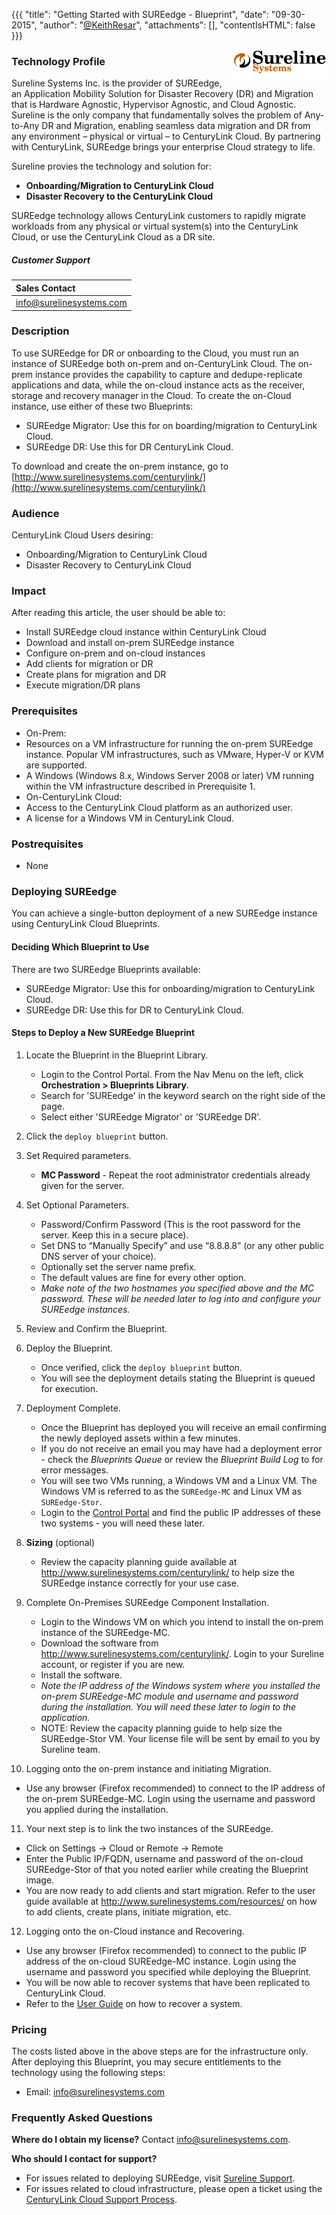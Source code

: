 {{{
  "title": "Getting Started with SUREedge - Blueprint",
  "date": "09-30-2015",
  "author": "<a href='https://twitter.com/KeithResar'>@KeithResar</a>",
  "attachments": [],
  "contentIsHTML": false
}}}

<img src="../../images/sureedge/sureline_logo.png" style="border:0;float:right;max-width: 150px;">

### Technology Profile
Sureline Systems Inc. is the provider of SUREedge, an Application Mobility Solution for Disaster Recovery (DR) and Migration that is Hardware Agnostic, Hypervisor Agnostic, and Cloud Agnostic. Sureline is the only company that fundamentally solves the problem of Any-to-Any DR and Migration, enabling seamless data migration and DR from any environment – physical or virtual – to CenturyLink Cloud. By partnering with CenturyLink, SUREedge brings your enterprise Cloud strategy to life.

Sureline provies the technology and solution for:

* **Onboarding/Migration to CenturyLink Cloud**
* **Disaster Recovery to the CenturyLink Cloud**

SUREedge technology allows CenturyLink customers to rapidly migrate workloads from any physical or virtual system(s) into the CenturyLink Cloud, or use the CenturyLink Cloud as a DR site.

##### Customer Support
|Sales Contact |
|:-	|
|info@surelinesystems.com |

### Description
To use SUREedge for DR or onboarding to the Cloud, you must run an instance of SUREedge both on-prem and on-CenturyLink Cloud. The on-prem instance provides the capability to capture and dedupe-replicate applications and data, while the on-cloud instance acts as the receiver, storage and recovery manager in the Cloud.
To create the on-Cloud instance, use either of these two Blueprints:
* SUREedge Migrator:  Use this for on boarding/migration to CenturyLink Cloud.
* SUREedge DR:  Use this for DR CenturyLink Cloud.

To download and create the on-prem instance, go to [http://www.surelinesystems.com/centurylink/](http://www.surelinesystems.com/centurylink/)

### Audience
CenturyLink Cloud Users desiring:
* Onboarding/Migration to CenturyLink Cloud
* Disaster Recovery to CenturyLink Cloud

### Impact
After reading this article, the user should be able to:
* Install SUREedge cloud instance within CenturyLink Cloud
* Download and install on-prem SUREedge instance
* Configure on-prem and on-cloud instances
* Add clients for migration or DR
* Create plans for migration and DR
* Execute migration/DR plans

### Prerequisites
* On-Prem:
 * Resources on a VM infrastructure for running the on-prem SUREedge instance. Popular VM infrastructures, such as VMware, Hyper-V or KVM are supported.
 * A Windows (Windows 8.x, Windows Server 2008 or later) VM running within the VM infrastructure described in Prerequisite 1.
* On-CenturyLink Cloud:
 * Access to the CenturyLink Cloud platform as an authorized user.
 * A license for a Windows VM in CenturyLink Cloud.

### Postrequisites
* None

### Deploying SUREedge
You can achieve a single-button deployment of a new SUREedge instance using CenturyLink Cloud Blueprints.

#### Deciding Which Blueprint to Use
There are two SUREedge Blueprints available:
* SUREedge Migrator: Use this for onboarding/migration to CenturyLink Cloud.
* SUREedge DR: Use this for DR to CenturyLink Cloud.

#### Steps to Deploy a New SUREedge Blueprint
1. Locate the Blueprint in the Blueprint Library.
   * Login to the Control Portal. From the Nav Menu on the left, click **Orchestration > Blueprints Library**.
   * Search for 'SUREedge' in the keyword search on the right side of the page.
   * Select either 'SUREedge Migrator' or 'SUREedge DR'.

2. Click the `deploy blueprint` button.

3. Set Required parameters.
   * **MC Password** - Repeat the root administrator credentials already given for the server.

4. Set Optional Parameters.
   * Password/Confirm Password (This is the root password for the server. Keep this in a secure place).
   * Set DNS to “Manually Specify” and use “8.8.8.8” (or any other public DNS server of your choice).
   * Optionally set the server name prefix.
   * The default values are fine for every other option.
   * *Make note of the two hostnames you specified above and the MC password. These will be needed later to log into and configure your SUREedge instances.*

5. Review and Confirm the Blueprint.

6. Deploy the Blueprint.
   * Once verified, click the `deploy blueprint` button.
   * You will see the deployment details stating the Blueprint is queued for execution.

7. Deployment Complete.
   * Once the Blueprint has deployed you will receive an email confirming the newly deployed assets within a few minutes.
   * If you do not receive an email you may have had a deployment error - check the *Blueprints Queue* or review the *Blueprint Build Log* to for error messages.
   * You will see two VMs running, a Windows VM and a Linux VM. The Windows VM is referred to as the `SUREedge-MC` and Linux VM as `SUREedge-Stor`.
   * Login to the [Control Portal](https://control.ctl.io) and find the public IP addresses of these two systems - you will need these later.

8. **Sizing** (optional)
   * Review the capacity planning guide available at http://www.surelinesystems.com/centurylink/ to help size the SUREedge instance correctly for your use case.

9. Complete On-Premises SUREedge Component Installation.
   * Login to the Windows VM on which you intend to install the on-prem instance of the SUREedge-MC.
   * Download the software from http://www.surelinesystems.com/centurylink/. Login to your Sureline account, or register if you are new.
   * Install the software.
   * *Note the IP address of the Windows system where you installed the on-prem SUREedge-MC module and username and password during the installation. You will need these later to login to the application.*
   * NOTE: Review the capacity planning guide to help size the SUREedge-Stor VM. Your license file will be sent by email to you by Sureline team.

10. Logging onto the on-prem instance and initiating Migration.
   * Use any browser (Firefox recommended) to connect to the IP address of the on-prem SUREedge-MC. Login using the username and password you applied during the installation.

11. Your next step is to link the two instances of the SUREedge.
   * Click on Settings → Cloud or Remote → Remote
   * Enter the Public IP/FQDN, username and password of the on-cloud SUREedge-Stor of that you noted earlier while creating the Blueprint image.
   * You are now ready to add clients and start migration. Refer to the user guide available at http://www.surelinesystems.com/resources/ on how to add clients, create plans, initiate migration, etc.

12. Logging onto the on-Cloud instance and Recovering.
   * Use any browser (Firefox recommended) to connect to the public IP address of the on-cloud SUREedge-MC instance. Login using the username and password you specified while deploying the Blueprint.
   * You will be now able to recover systems that have been replicated to CenturyLink Cloud.
   * Refer to the [User Guide](http://www.surelinesystems.com/resources/) on how to recover a system.

### Pricing
The costs listed above in the above steps are for the infrastructure only. After deploying this Blueprint, you may secure entitlements to the technology using the following steps:
* Email: info@surelinesystems.com

### Frequently Asked Questions

**Where do I obtain my license?**
Contact info@surelinesystems.com.

**Who should I contact for support?**
* For issues related to deploying SUREedge, visit [Sureline Support](http://www.surelinesystems.com/support/).
* For issues related to cloud infrastructure, please open a ticket using the [CenturyLink Cloud Support Process](../../Support/how-do-i-report-a-support-issue.md).
